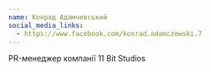 ```yaml
---
name: Конрад Адамчевський
social_media_links:
  - https://www.facebook.com/konrad.adamczewski.7
---
```


PR-менеджер компанії 11 Bit Studios
